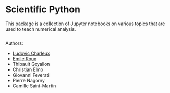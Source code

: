 # Scientific Python

This package is a collection of Jupyter notebooks on various topics that are used to teach numerical analysis.


```{tableofcontents}
```

Authors:
* [Ludovic Charleux](mailto:ludovic.charleux@univ-smb.fr)
* [Emile Roux](mailto:emile.roux@univ-smb.fr)
* Thibault Goyallon
* Christian Elmo
* Giovanni Feverati
* Pierre Nagorny
* Camille Saint-Martin
